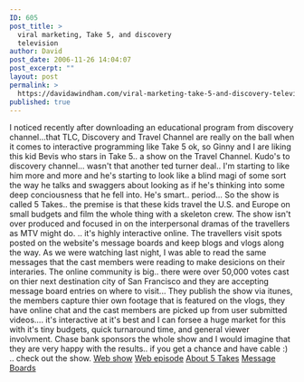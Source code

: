 ```yaml
---
ID: 605
post_title: >
  viral marketing, Take 5, and discovery
  television
author: David
post_date: 2006-11-26 14:04:07
post_excerpt: ""
layout: post
permalink: >
  https://davidawindham.com/viral-marketing-take-5-and-discovery-television/
published: true
---
```

I noticed recently after downloading an educational program from discovery channel...that TLC, Discovery and Travel Channel are really on the ball when it comes to interactive programming like Take 5
ok, so Ginny and I are liking this kid Bevis who stars in Take 5.. a show on the Travel Channel.
Kudo's to discovery channel... wasn't that another ted turner deal.. I'm starting to like him more and more and he's starting to look like a blind magi of some sort the way he talks and swaggers about looking as if he's thinking into some deep conciousness that he fell into.  He's smart.. period...
So the show is called 5 Takes.. the premise is that these kids travel the U.S. and Europe on small budgets and film the whole thing with a skeleton crew.  The show isn't over produced and focused in on the interpersonal dramas of the travellers as MTV might do.
.. it's highly interactive online.  The travellers visit spots posted on the website's message boards and keep blogs and vlogs along the way.  As we were watching last night, I was able to read the same messages that the cast members were reading to make desicions on their interaries.  The online community is big.. there were over 50,000 votes cast on thier next destination city of San Francisco and they are accepting message board entries on where to visit... They publish the show via itunes, the members capture thier own footage that is featured on the vlogs, they have online chat and the cast members are picked up from user submitted videos....
it's interactive at it's best and I can forsee a huge market for this with it's tiny budgets, quick turnaround time, and general viewer involvment.  Chase bank sponsors the whole show and I would imagine that they are very happy with the results..  if you get a chance and have cable :) .. check out the show.
<a href="http://travel.discovery.com/beyond/player.html?bclid=16924785">Web show</a>
<a href="http://travel.discovery.com/beyond/player.html?bclid=16924785">Web episode</a>
<a href="http://travel.discovery.com/fansites/5takes/pacrim/about/about.html"> About 5 Takes</a>
<a href="http://community.discovery.com/eve/forums/a/tpc/f/7691913308/m/3441956948">Message Boards</a>
